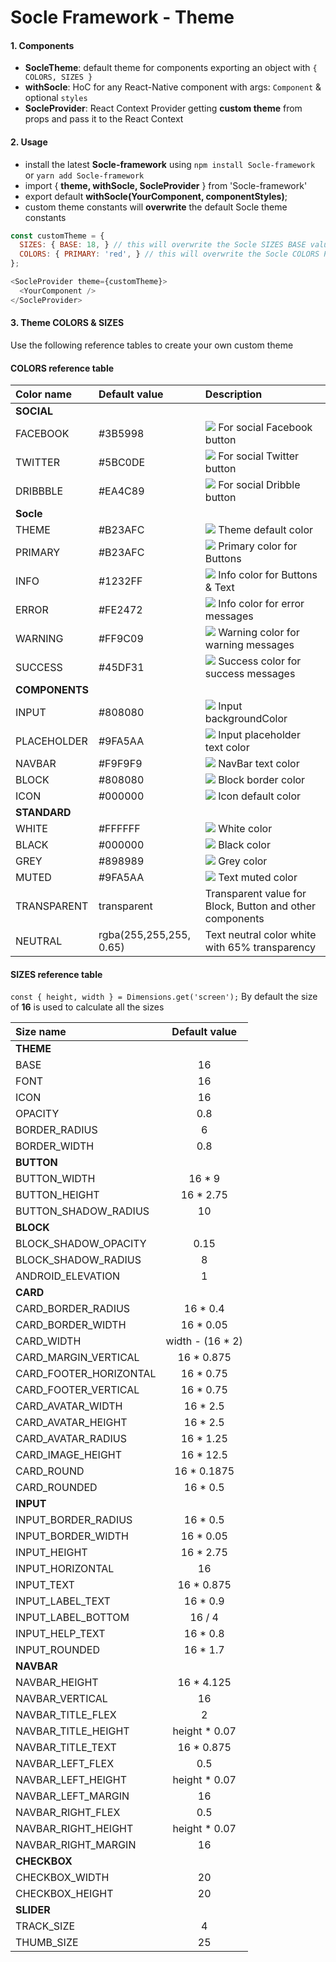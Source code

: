 # Socle Framework - Theme

#### 1. Components
- **SocleTheme**: default theme for components exporting an object with `{ COLORS, SIZES }`
- **withSocle**: HoC for any React-Native component with args: `Component` & optional `styles`
- **SocleProvider**: React Context Provider getting **custom theme** from props and pass it to the React Context

#### 2. Usage
- install the latest **Socle-framework** using `npm install Socle-framework` or `yarn add Socle-framework`
- import { **theme, withSocle, SocleProvider** } from 'Socle-framework'
- export default **withSocle(YourComponent, componentStyles)**;
- custom theme constants will **overwrite** the default Socle theme constants
```js
const customTheme = {
  SIZES: { BASE: 18, } // this will overwrite the Socle SIZES BASE value 16
  COLORS: { PRIMARY: 'red', } // this will overwrite the Socle COLORS PRIMARY color #B23AFC
};

<SocleProvider theme={customTheme}>
  <YourComponent />
</SocleProvider>
```

#### 3. Theme COLORS & SIZES
Use the following reference tables to create your own custom theme

#### COLORS reference table
**Color name** | **Default value** | **Description**
:--- | :--- | :--- 
**SOCIAL** | 
FACEBOOK | #3B5998 | ![](https://dummyimage.com/40x12/3B5998/000000.png&text=+) For social Facebook button
TWITTER | #5BC0DE | ![](https://dummyimage.com/40x12/5BC0DE/000000.png&text=+) For social Twitter button
DRIBBBLE | #EA4C89 | ![](https://dummyimage.com/40x12/EA4C89/000000.png&text=+) For social Dribble button
**Socle** | 
THEME | #B23AFC | ![](https://dummyimage.com/40x12/B23AFC/000000.png&text=+) Theme default color
PRIMARY | #B23AFC | ![](https://dummyimage.com/40x12/B23AFC/000000.png&text=+) Primary color for Buttons
INFO | #1232FF | ![](https://dummyimage.com/40x12/1232FF/000000.png&text=+) Info color for Buttons & Text
ERROR | #FE2472 | ![](https://dummyimage.com/40x12/FE2472/000000.png&text=+) Info color for error messages
WARNING | #FF9C09 | ![](https://dummyimage.com/40x12/FF9C09/000000.png&text=+) Warning color for warning messages
SUCCESS | #45DF31 | ![](https://dummyimage.com/40x12/45DF31/000000.png&text=+) Success color for success messages
**COMPONENTS** | 
INPUT | #808080 | ![](https://dummyimage.com/40x12/808080/000000.png&text=+) Input backgroundColor
PLACEHOLDER | #9FA5AA | ![](https://dummyimage.com/40x12/9FA5AA/000000.png&text=+) Input placeholder text color
NAVBAR | #F9F9F9 | ![](https://dummyimage.com/40x12/F9F9F9/000000.png&text=+) NavBar text color
BLOCK | #808080 | ![](https://dummyimage.com/40x12/808080/000000.png&text=+) Block border color
ICON | #000000 | ![](https://dummyimage.com/40x12/000000/000000.png&text=+) Icon default color
**STANDARD** | 
WHITE | #FFFFFF | ![](https://dummyimage.com/40x12/FFFFFF/000000.png&text=+) White color
BLACK | #000000 | ![](https://dummyimage.com/40x12/000000/000000.png&text=+) Black color
GREY | #898989 | ![](https://dummyimage.com/40x12/898989/000000.png&text=+) Grey color
MUTED | #9FA5AA | ![](https://dummyimage.com/40x12/9FA5AA/000000.png&text=+) Text muted color
TRANSPARENT | transparent | Transparent value for Block, Button and other components
NEUTRAL | rgba(255,255,255, 0.65) | Text neutral color white with 65% transparency

#### SIZES reference table
`const { height, width } = Dimensions.get('screen');`
By default the size of **16** is used to calculate all the sizes

**Size name** | **Default value**
:--- | :---: 
**THEME** | 
BASE | 16 | 
FONT | 16 | 
ICON | 16 | 
OPACITY | 0.8 | 
BORDER_RADIUS | 6 | 
BORDER_WIDTH | 0.8 | 
**BUTTON** | 
BUTTON_WIDTH | 16 * 9 | 
BUTTON_HEIGHT | 16 * 2.75 | 
BUTTON_SHADOW_RADIUS | 10 | 
**BLOCK** |
BLOCK_SHADOW_OPACITY | 0.15 | 
BLOCK_SHADOW_RADIUS | 8 | 
ANDROID_ELEVATION | 1 |
**CARD** | 
CARD_BORDER_RADIUS | 16 * 0.4 | 
CARD_BORDER_WIDTH | 16 * 0.05 | 
CARD_WIDTH | width - (16 * 2) | 
CARD_MARGIN_VERTICAL | 16 * 0.875 | 
CARD_FOOTER_HORIZONTAL | 16 * 0.75 | 
CARD_FOOTER_VERTICAL | 16 * 0.75 | 
CARD_AVATAR_WIDTH | 16 * 2.5 | 
CARD_AVATAR_HEIGHT | 16 * 2.5 | 
CARD_AVATAR_RADIUS | 16 * 1.25 | 
CARD_IMAGE_HEIGHT | 16 * 12.5 | 
CARD_ROUND | 16 * 0.1875 | 
CARD_ROUNDED | 16 * 0.5 | 
**INPUT** | 
INPUT_BORDER_RADIUS | 16 * 0.5 |
INPUT_BORDER_WIDTH | 16 * 0.05 |
INPUT_HEIGHT | 16 * 2.75 |
INPUT_HORIZONTAL | 16 |
INPUT_TEXT | 16 * 0.875 |
INPUT_LABEL_TEXT | 16 * 0.9 |
INPUT_LABEL_BOTTOM | 16 / 4 |
INPUT_HELP_TEXT | 16 * 0.8 |
INPUT_ROUNDED | 16 * 1.7 |
**NAVBAR** |
NAVBAR_HEIGHT | 16 * 4.125 |
NAVBAR_VERTICAL | 16 |
NAVBAR_TITLE_FLEX | 2 |
NAVBAR_TITLE_HEIGHT | height * 0.07 |
NAVBAR_TITLE_TEXT | 16 * 0.875 |
NAVBAR_LEFT_FLEX | 0.5 |
NAVBAR_LEFT_HEIGHT | height * 0.07 |
NAVBAR_LEFT_MARGIN | 16 |
NAVBAR_RIGHT_FLEX | 0.5 |
NAVBAR_RIGHT_HEIGHT | height * 0.07 |
NAVBAR_RIGHT_MARGIN | 16 |
**CHECKBOX** |
CHECKBOX_WIDTH | 20 |
CHECKBOX_HEIGHT | 20 |
**SLIDER** |
TRACK_SIZE | 4 |
THUMB_SIZE | 25 |